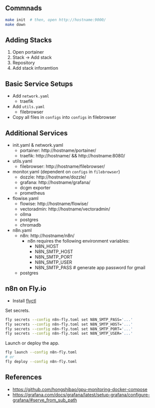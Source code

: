 ## Commnads
```bash
make init  # then, open http://hostname:9000/
make down
```

## Adding Stacks
1. Open portainer
2. Stack -> Add stack
3. Repository
4. Add stack inforamtion

## Basic Service Setups
- Add `network.yaml`
    - traefik
- Add `utils.yaml`
    - filebrowser
- Copy all files in `configs` into `configs` in filebrowser

## Additional Services
- init.yaml & network.yaml
    - portainer: http://hostname/portainer/
    - traefik: http://hostname/ && http://hostname:8080/
- utils.yaml
    - filebrowser: http://hostname/filebrowser/
- monitor.yaml (dependent on `configs` in `filebrowser`)
    - dozzle: http://hostname/dozzle/
    - grafana: http://hostname/grafana/
    - dcgm exporter
    - prometheus
- flowise.yaml
    - flowise: http://hostname/flowise/
    - vectoradmin: http://hostname/vectoradmin/
    - ollma
    - postgres
    - chromadb
- n8n.yaml
    - n8n: http://hostname/n8n/
      - n8n requires the following environment variables:
          - N8N_HOST
          - N8N_SMTP_HOST
          - N8N_SMTP_PORT
          - N8N_SMTP_USER
          - N8N_SMTP_PASS  # generate app password for gmail
    - postgres

## n8n on Fly.io
- Install [flyctl](https://fly.io/docs/flyctl/install/)

Set secrets.
```bash
fly secrets --config n8n-fly.toml set N8N_SMTP_PASS='...'
fly secrets --config n8n-fly.toml set N8N_SMTP_HOST='...'
fly secrets --config n8n-fly.toml set N8N_SMTP_PORT='...'
fly secrets --config n8n-fly.toml set N8N_SMTP_USER='...'
```

Launch or deploy the app.
```bash
fly launch --config n8n-fly.toml
# or
fly deploy --config n8n-fly.toml
```

## References
- https://github.com/hongshibao/gpu-monitoring-docker-compose
- https://grafana.com/docs/grafana/latest/setup-grafana/configure-grafana/#serve_from_sub_path
